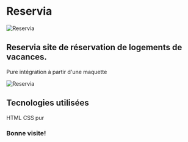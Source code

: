 # Reservia
![Reservia](https://github.com/Maxwell-gith/Reservia/blob/main/images/logo/Reservia%403x.png)

## Reservia site de réservation de logements de vacances.

Pure intégration à partir d'une maquette

![Reservia](https://camo.githubusercontent.com/390a8ba597c793572851c06f17f78df3787b60d42023bd994c67e89ee20edd3b/68747470733a2f2f757365722e6f632d7374617469632e636f6d2f75706c6f61642f323032302f30382f32342f313539383236323835373830345f4d6171756574746525323072657365727669612d6d696e2e706e67)

## Tecnologies utilisées
HTML CSS pur


### Bonne visite!
